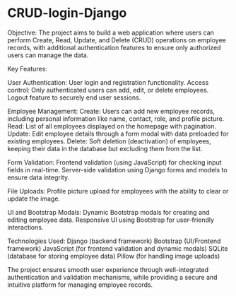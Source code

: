 # CRUD-login-Django

Objective:
The project aims to build a web application where users can perform Create, Read, Update, and Delete (CRUD) operations on employee records, with additional authentication features to ensure only authorized users can manage the data.

Key Features:

User Authentication:
User login and registration functionality.
Access control: Only authenticated users can add, edit, or delete employees.
Logout feature to securely end user sessions.

Employee Management:
Create: Users can add new employee records, including personal information like name, contact, role, and profile picture.
Read: List of all employees displayed on the homepage with pagination.
Update: Edit employee details through a form modal with data preloaded for existing employees.
Delete: Soft deletion (deactivation) of employees, keeping their data in the database but excluding them from the list.

Form Validation:
Frontend validation (using JavaScript) for checking input fields in real-time.
Server-side validation using Django forms and models to ensure data integrity.

File Uploads:
Profile picture upload for employees with the ability to clear or update the image.

UI and Bootstrap Modals:
Dynamic Bootstrap modals for creating and editing employee data.
Responsive UI using Bootstrap for user-friendly interactions.

Technologies Used:
Django (backend framework)
Bootstrap (UI/Frontend framework)
JavaScript (for frontend validation and dynamic modals)
SQLite (database for storing employee data)
Pillow (for handling image uploads)

The project ensures smooth user experience through well-integrated authentication and validation mechanisms, while providing a secure and intuitive platform for managing employee records.
